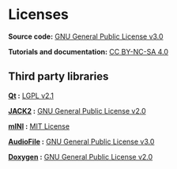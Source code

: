 # Licenses
**Source code:** [GNU General Public License v3.0](https://www.gnu.org/licenses/gpl-3.0.html)

**Tutorials and documentation:** [CC BY-NC-SA 4.0](https://creativecommons.org/licenses/by-nc-sa/4.0/?ref=chooser-v1)

## Third party libraries
**[Qt](https://www.qt.io/) :** [LGPL v2.1](https://www.gnu.org/licenses/old-licenses/lgpl-2.1.html)

**[JACK2](https://github.com/jackaudio/jack2) :** [GNU General Public License v2.0](https://www.gnu.org/licenses/old-licenses/gpl-2.0.html)

**[mINI](https://github.com/pulzed/mINI) :** [MIT License](https://github.com/pulzed/mINI/blob/master/LICENSE)

**[AudioFile](https://github.com/adamstark/AudioFile) :** [GNU General Public License v3.0](https://www.gnu.org/licenses/gpl-3.0.html)

**[Doxygen](https://www.doxygen.nl/index.html) :** [GNU General Public License v2.0](https://www.gnu.org/licenses/old-licenses/gpl-2.0.html)
